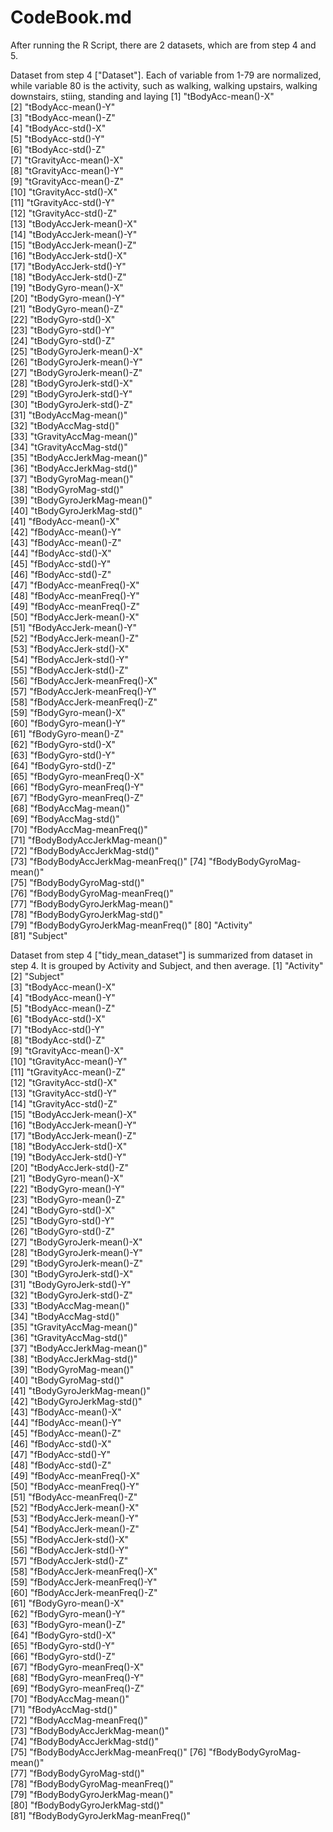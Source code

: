 # CodeBook.md

After running the R Script, there are 2 datasets, which are from step 4 and 5. 

Dataset from step 4 ["Dataset"]. Each of variable from 1-79 are normalized, while variable 80 is the activity, such as walking, walking upstairs, walking downstairs, stiing, standing and laying
 [1] "tBodyAcc-mean()-X"              
 [2] "tBodyAcc-mean()-Y"              
 [3] "tBodyAcc-mean()-Z"              
 [4] "tBodyAcc-std()-X"               
 [5] "tBodyAcc-std()-Y"               
 [6] "tBodyAcc-std()-Z"               
 [7] "tGravityAcc-mean()-X"           
 [8] "tGravityAcc-mean()-Y"           
 [9] "tGravityAcc-mean()-Z"           
[10] "tGravityAcc-std()-X"            
[11] "tGravityAcc-std()-Y"            
[12] "tGravityAcc-std()-Z"            
[13] "tBodyAccJerk-mean()-X"          
[14] "tBodyAccJerk-mean()-Y"          
[15] "tBodyAccJerk-mean()-Z"          
[16] "tBodyAccJerk-std()-X"           
[17] "tBodyAccJerk-std()-Y"           
[18] "tBodyAccJerk-std()-Z"           
[19] "tBodyGyro-mean()-X"             
[20] "tBodyGyro-mean()-Y"             
[21] "tBodyGyro-mean()-Z"             
[22] "tBodyGyro-std()-X"              
[23] "tBodyGyro-std()-Y"              
[24] "tBodyGyro-std()-Z"              
[25] "tBodyGyroJerk-mean()-X"         
[26] "tBodyGyroJerk-mean()-Y"         
[27] "tBodyGyroJerk-mean()-Z"         
[28] "tBodyGyroJerk-std()-X"          
[29] "tBodyGyroJerk-std()-Y"          
[30] "tBodyGyroJerk-std()-Z"          
[31] "tBodyAccMag-mean()"             
[32] "tBodyAccMag-std()"              
[33] "tGravityAccMag-mean()"          
[34] "tGravityAccMag-std()"           
[35] "tBodyAccJerkMag-mean()"         
[36] "tBodyAccJerkMag-std()"          
[37] "tBodyGyroMag-mean()"            
[38] "tBodyGyroMag-std()"             
[39] "tBodyGyroJerkMag-mean()"        
[40] "tBodyGyroJerkMag-std()"         
[41] "fBodyAcc-mean()-X"              
[42] "fBodyAcc-mean()-Y"              
[43] "fBodyAcc-mean()-Z"              
[44] "fBodyAcc-std()-X"               
[45] "fBodyAcc-std()-Y"               
[46] "fBodyAcc-std()-Z"               
[47] "fBodyAcc-meanFreq()-X"          
[48] "fBodyAcc-meanFreq()-Y"          
[49] "fBodyAcc-meanFreq()-Z"          
[50] "fBodyAccJerk-mean()-X"          
[51] "fBodyAccJerk-mean()-Y"          
[52] "fBodyAccJerk-mean()-Z"          
[53] "fBodyAccJerk-std()-X"           
[54] "fBodyAccJerk-std()-Y"           
[55] "fBodyAccJerk-std()-Z"           
[56] "fBodyAccJerk-meanFreq()-X"      
[57] "fBodyAccJerk-meanFreq()-Y"      
[58] "fBodyAccJerk-meanFreq()-Z"      
[59] "fBodyGyro-mean()-X"             
[60] "fBodyGyro-mean()-Y"             
[61] "fBodyGyro-mean()-Z"             
[62] "fBodyGyro-std()-X"              
[63] "fBodyGyro-std()-Y"              
[64] "fBodyGyro-std()-Z"              
[65] "fBodyGyro-meanFreq()-X"         
[66] "fBodyGyro-meanFreq()-Y"         
[67] "fBodyGyro-meanFreq()-Z"         
[68] "fBodyAccMag-mean()"             
[69] "fBodyAccMag-std()"              
[70] "fBodyAccMag-meanFreq()"         
[71] "fBodyBodyAccJerkMag-mean()"     
[72] "fBodyBodyAccJerkMag-std()"      
[73] "fBodyBodyAccJerkMag-meanFreq()" 
[74] "fBodyBodyGyroMag-mean()"        
[75] "fBodyBodyGyroMag-std()"         
[76] "fBodyBodyGyroMag-meanFreq()"    
[77] "fBodyBodyGyroJerkMag-mean()"    
[78] "fBodyBodyGyroJerkMag-std()"     
[79] "fBodyBodyGyroJerkMag-meanFreq()"
[80] "Activity"                       
[81] "Subject"   

Dataset from step 4 ["tidy_mean_dataset"] is summarized from dataset in step 4. It is grouped by Activity and Subject, and then average.
 [1] "Activity"                       
 [2] "Subject"                        
 [3] "tBodyAcc-mean()-X"              
 [4] "tBodyAcc-mean()-Y"              
 [5] "tBodyAcc-mean()-Z"              
 [6] "tBodyAcc-std()-X"               
 [7] "tBodyAcc-std()-Y"               
 [8] "tBodyAcc-std()-Z"               
 [9] "tGravityAcc-mean()-X"           
[10] "tGravityAcc-mean()-Y"           
[11] "tGravityAcc-mean()-Z"           
[12] "tGravityAcc-std()-X"            
[13] "tGravityAcc-std()-Y"            
[14] "tGravityAcc-std()-Z"            
[15] "tBodyAccJerk-mean()-X"          
[16] "tBodyAccJerk-mean()-Y"          
[17] "tBodyAccJerk-mean()-Z"          
[18] "tBodyAccJerk-std()-X"           
[19] "tBodyAccJerk-std()-Y"           
[20] "tBodyAccJerk-std()-Z"           
[21] "tBodyGyro-mean()-X"             
[22] "tBodyGyro-mean()-Y"             
[23] "tBodyGyro-mean()-Z"             
[24] "tBodyGyro-std()-X"              
[25] "tBodyGyro-std()-Y"              
[26] "tBodyGyro-std()-Z"              
[27] "tBodyGyroJerk-mean()-X"         
[28] "tBodyGyroJerk-mean()-Y"         
[29] "tBodyGyroJerk-mean()-Z"         
[30] "tBodyGyroJerk-std()-X"          
[31] "tBodyGyroJerk-std()-Y"          
[32] "tBodyGyroJerk-std()-Z"          
[33] "tBodyAccMag-mean()"             
[34] "tBodyAccMag-std()"              
[35] "tGravityAccMag-mean()"          
[36] "tGravityAccMag-std()"           
[37] "tBodyAccJerkMag-mean()"         
[38] "tBodyAccJerkMag-std()"          
[39] "tBodyGyroMag-mean()"            
[40] "tBodyGyroMag-std()"             
[41] "tBodyGyroJerkMag-mean()"        
[42] "tBodyGyroJerkMag-std()"         
[43] "fBodyAcc-mean()-X"              
[44] "fBodyAcc-mean()-Y"              
[45] "fBodyAcc-mean()-Z"              
[46] "fBodyAcc-std()-X"               
[47] "fBodyAcc-std()-Y"               
[48] "fBodyAcc-std()-Z"               
[49] "fBodyAcc-meanFreq()-X"          
[50] "fBodyAcc-meanFreq()-Y"          
[51] "fBodyAcc-meanFreq()-Z"          
[52] "fBodyAccJerk-mean()-X"          
[53] "fBodyAccJerk-mean()-Y"          
[54] "fBodyAccJerk-mean()-Z"          
[55] "fBodyAccJerk-std()-X"           
[56] "fBodyAccJerk-std()-Y"           
[57] "fBodyAccJerk-std()-Z"           
[58] "fBodyAccJerk-meanFreq()-X"      
[59] "fBodyAccJerk-meanFreq()-Y"      
[60] "fBodyAccJerk-meanFreq()-Z"      
[61] "fBodyGyro-mean()-X"             
[62] "fBodyGyro-mean()-Y"             
[63] "fBodyGyro-mean()-Z"             
[64] "fBodyGyro-std()-X"              
[65] "fBodyGyro-std()-Y"              
[66] "fBodyGyro-std()-Z"              
[67] "fBodyGyro-meanFreq()-X"         
[68] "fBodyGyro-meanFreq()-Y"         
[69] "fBodyGyro-meanFreq()-Z"         
[70] "fBodyAccMag-mean()"             
[71] "fBodyAccMag-std()"              
[72] "fBodyAccMag-meanFreq()"         
[73] "fBodyBodyAccJerkMag-mean()"     
[74] "fBodyBodyAccJerkMag-std()"      
[75] "fBodyBodyAccJerkMag-meanFreq()" 
[76] "fBodyBodyGyroMag-mean()"        
[77] "fBodyBodyGyroMag-std()"         
[78] "fBodyBodyGyroMag-meanFreq()"    
[79] "fBodyBodyGyroJerkMag-mean()"    
[80] "fBodyBodyGyroJerkMag-std()"     
[81] "fBodyBodyGyroJerkMag-meanFreq()"


